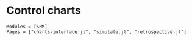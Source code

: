 # Control charts

```@autodocs
Modules = [SPM]
Pages = ["charts-interface.jl", "simulate.jl", "retrospective.jl"]
```
